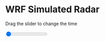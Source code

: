 <h1>WRF Simulated Radar</h1>
<p>Drag the slider to change the time</p>

<div class="slidecontainer">
<input oninput='setImage(this)' class="slider" type="range" min="0" max="25" value="0" step="1" />
<img id='img'/>
</div>

<script>
var img = document.getElementById('img');
var img_array = ['/assets/images/wrf/rf_wrfout_d01_2020-08-05_12:00:00.png',
'/assets/images/wrf/rf_wrfout_d01_2020-08-05_13:00:00.png',
'/assets/images/wrf/rf_wrfout_d01_2020-08-05_14:00:00.png',
'/assets/images/wrf/rf_wrfout_d01_2020-08-05_15:00:00.png',
'/assets/images/wrf/rf_wrfout_d01_2020-08-05_16:00:00.png',
'/assets/images/wrf/rf_wrfout_d01_2020-08-05_17:00:00.png',
'/assets/images/wrf/rf_wrfout_d01_2020-08-05_18:00:00.png',
'/assets/images/wrf/rf_wrfout_d01_2020-08-05_19:00:00.png',
'/assets/images/wrf/rf_wrfout_d01_2020-08-05_20:00:00.png',
'/assets/images/wrf/rf_wrfout_d01_2020-08-05_21:00:00.png',
'/assets/images/wrf/rf_wrfout_d01_2020-08-05_22:00:00.png',
'/assets/images/wrf/rf_wrfout_d01_2020-08-05_23:00:00.png',
'/assets/images/wrf/rf_wrfout_d01_2020-08-06_00:00:00.png',
'/assets/images/wrf/rf_wrfout_d01_2020-08-06_01:00:00.png',
'/assets/images/wrf/rf_wrfout_d01_2020-08-06_02:00:00.png',
'/assets/images/wrf/rf_wrfout_d01_2020-08-06_03:00:00.png',
'/assets/images/wrf/rf_wrfout_d01_2020-08-06_04:00:00.png',
'/assets/images/wrf/rf_wrfout_d01_2020-08-06_05:00:00.png',
'/assets/images/wrf/rf_wrfout_d01_2020-08-06_06:00:00.png',
'/assets/images/wrf/rf_wrfout_d01_2020-08-06_07:00:00.png',
'/assets/images/wrf/rf_wrfout_d01_2020-08-06_08:00:00.png',
'/assets/images/wrf/rf_wrfout_d01_2020-08-06_09:00:00.png',
'/assets/images/wrf/rf_wrfout_d01_2020-08-06_10:00:00.png',
'/assets/images/wrf/rf_wrfout_d01_2020-08-06_11:00:00.png',
'/assets/images/wrf/rf_wrfout_d01_2020-08-06_12:00:00.png',];
function setImage(obj)
{
        var value = obj.value;
        img.src = img_array[value];

}
</script>
